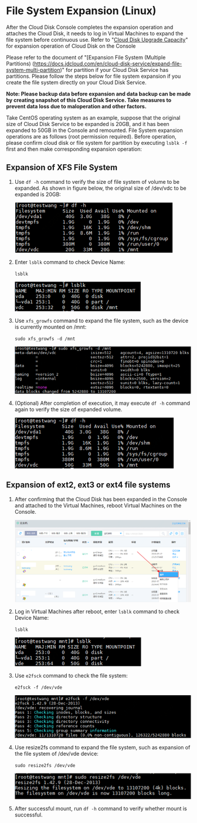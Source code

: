 # File System Expansion (Linux)

After the Cloud Disk Console completes the expansion operation and attaches the Cloud Disk, it needs to log in Virtual Machines to expand the file system before continuous use. Refer to "[Cloud Disk Upgrade Capacity](https://docs.jdcloud.com/en/cloud-disk-service/disk-expand)" for expansion operation of Cloud Disk on the Console

Please refer to the document of "[Expansion File System (Multiple Partitions) (https://docs.jdcloud.com/en/cloud-disk-service/expand-file-system-multi-partition)" for partition if your Cloud Disk Service has partitions. Please follow the steps below for file system expansion if you create the file system directly on your Cloud Disk Service.

**Note: Please backup data before expansion and data backup can be made by creating snapshot of this Cloud Disk Service. Take measures to prevent data loss due to maloperation and other factors.**

Take CentOS operating system as an example, suppose that the original size of Cloud Disk Service to be expanded is 20GB, and it has been expanded to 50GB in the Console and remounted. File System expansion operations are as follows (root permission required). Before operation, please confirm cloud disk or file system for partition by executing `lsblk -f` first and then make corresponding expansion operation:

## Expansion of XFS File System

1. Use `df -h` command to verify the size of file system of volume to be expanded. As shown in figure below, the original size of /dev/vdc to be expanded is 20GB:

   ![expand_df](../../../../../../image/Elastic-Compute/CloudDisk/cloud-disk/expand-filesystem/expand_df.PNG)

2. Enter `lsblk` command to check Device Name:

   `lsblk`

   ![lsblk](../../../../../../image/Elastic-Compute/CloudDisk/cloud-disk/expand-filesystem/lsblk.PNG)

3. Use `xfs_growfs` command to expand the file system, such as the device is currently mounted on /mnt:

   `sudo xfs_growfs -d /mnt`

   ![growfs](../../../../../../image/Elastic-Compute/CloudDisk/cloud-disk/expand-filesystem/growfs.PNG)

   

4. (Optional) After completion of execution, it may execute `df -h` command again to verify the size of expanded volume.

   ![df_aga](../../../../../../image/Elastic-Compute/CloudDisk/cloud-disk/expand-filesystem/df_aga.PNG)

## Expansion of ext2, ext3 or ext4 file systems

1. After confirming that the Cloud Disk has been expanded in the Console and attached to the Virtual Machines, reboot Virtual Machines on the Console.

   ![vm_restart](../../../../../../image/Elastic-Compute/CloudDisk/cloud-disk/expand-filesystem/vm_restart.png)

2. Log in Virtual Machines after reboot, enter `lsblk` command to check Device Name:

   `lsblk`

   ![lsblk_ext4](../../../../../../image/Elastic-Compute/CloudDisk/cloud-disk/expand-filesystem/lsblk_ext4.PNG)

3. Use `e2fsck` command to check the file system:

   `e2fsck -f /dev/vde`

   ![e2fsck_ext4](../../../../../../image/Elastic-Compute/CloudDisk/cloud-disk/expand-filesystem/e2fsck_ext4.PNG)

4. Use resize2fs command to expand the file system, such as expansion of the file system of /dev/vde device:

   `sudo resize2fs /dev/vde`

   ![resize2fs_ext4](../../../../../../image/Elastic-Compute/CloudDisk/cloud-disk/expand-filesystem/resize2fs_ext4.PNG)

5. After successful mount, run `df -h` command to verify whether mount is successful.


